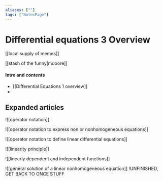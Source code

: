 ```yaml
---
aliases: [""]
tags: ["NotesPage"]
---
```


# Differential equations 3 Overview

[[local supply of memes]]

[[stash of the funny|mooore]]

#### Intro and contents
- [[Differential Equations 1 overview]]
- 


## Expanded articles
![[operator notation]]

![[operator notation to express non or nonhomogeneous equations]]

![[operator notation to define linear differential equations]]

![[linearity principle]]

![[linearly dependent and independent functions]]

![[general solution of a linear nonhomogeneous equation]] !UNFINISHED, GET BACK TO ONCE STUFF

